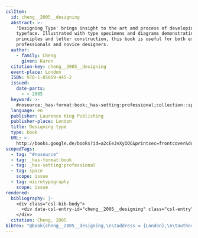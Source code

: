 ```yaml
---
cslItem:
  id: cheng__2005__designing
  abstract: >-
    'Designing Type' brings insight to the art and process of developing a
    typeface. Illustrated with type specimens and diagrams demonstrating visual
    principles and letter construction, this book is useful for both experienced
    professionals and novice designers.
  author:
    - family: Cheng
      given: Karen
  citation-key: cheng__2005__designing
  event-place: London
  ISBN: 978-1-85669-445-2
  issued:
    date-parts:
      - - 2005
  keyword: >-
    #nosource;_has-format:book;_has-setting:professional;collection::space::microtypography
  language: en
  publisher: Laurence King Publishing
  publisher-place: London
  title: Designing type
  type: book
  URL: >-
    http://books.google.de/books?id=a2cEeJvXyIQC&printsec=frontcover&dq=karen+cheng&hl=&cd=1&source=gbs_api
scopedTags:
  - tag: "#nosource"
  - tag: _has-format:book
  - tag: _has-setting:professional
  - tag: space
    scope: issue
  - tag: microtypography
    scope: issue
rendered:
  bibliography: |-
    <div class="csl-bib-body">
      <div data-csl-entry-id="cheng__2005__designing" class="csl-entry">Cheng, K. 2005 <i>Designing type</i>. London: Laurence King Publishing. Available at: http://books.google.de/books?id=a2cEeJvXyIQC&#38;printsec=frontcover&#38;dq=karen+cheng&#38;hl=&#38;cd=1&#38;source=gbs_api.</div>
    </div>
  citation: Cheng, 2005
bibTex: "@book{cheng__2005__designing,\n\taddress = {London},\n\tauthor = {Cheng, Karen},\n\tyear = {2005},\n\tpublisher = {Laurence King Publishing},\n\ttitle = {Designing type},\n}\n\n"
---
```

